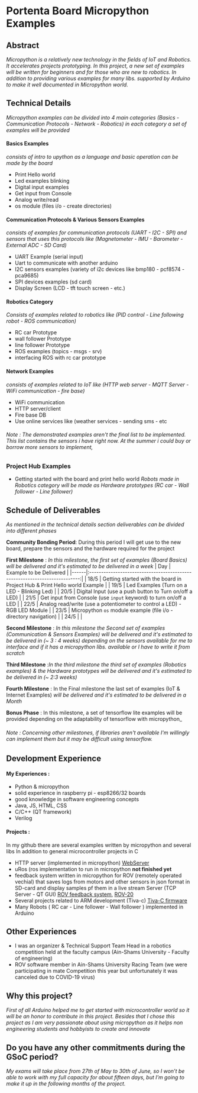 
# Portenta Board Micropython Examples


## Abstract
_Micropython is a relatively new technology in the fields of IoT and Robotics. It accelerates projects prototyping. In this project, a new set of examples will be written for beginners and for those who are new to robotics. In addition to providing various examples for many libs. supported by Arduino to make it well documented in Micropython world._

## Technical Details

_Micropython examples can be divided into 4 main categories (Basics - Communication Protocols - Network - Robotics) in each category a set of examples will be provided_

#### **Basics Examples**
_consists of intro to upython as a language and basic operation can be made by the board_
- Print Hello world
- Led examples blinking 
- Digital input examples
- Get input from Console
- Analog write/read
- os module (files i/o - create directories)

#### Communication Protocols & Various Sensors Examples
_consists of examples for communication protocols (UART - I2C - SPI) and sensors that uses this protocols like (Magnetometer - IMU - Barometer - External ADC - SD Card)_

- UART Example (serial input)
- Uart to communicate with another arduino
- I2C sensors examples (variety of i2c devices like bmp180 - pcf8574 - pca9685)
- SPI devices examples (sd card)
- Display Screen (LCD - tft touch screen - etc.)

#### Robotics Category
_Consists of examples related to robotics like (PID control - Line following robot - ROS communication)_

- RC car Prototype
- wall follower Prototype
- line follower Prototype
- ROS examples (topics - msgs - srv)
- interfacing ROS with rc car prototype

#### Network Examples
_consists of examples related to IoT like (HTTP web server - MQTT Server - WiFi communication - fire base)_

- WiFi communication
- HTTP server/client
- Fire base DB
- Use online services like (weather services - sending sms - etc


###### Note : The demonstrated examples aren't the final list to be implemented. This list contains the sensors i have right now. At the summer i could buy or borrow more sensors to implement,
### Project Hub Examples
- Getting started with the board and print hello world
_Robots made in Robotics category will be made as Hardware prototypes (RC car - Wall follower - Line follower)_

## Schedule of Deliverables

_As mentioned in the technical details section deliverables can be divided into different phases_

**Community Bonding Period**: During this period I will get use to the new board, prepare the sensors and the hardware required for the project

**First Milestone** : _In this milestone, the first set of examples (Board Basics) will be delivered and it's estimated to be delivered in a week_
| Day  |                           Example to be Delivered                          |
|------|:--------------------------------------------------------------------------:|
| 18/5 |  Getting started with the board in Project Hub & Print Hello world Example |
| 19/5 |                Led Examples (Turn on a LED - Blinking Led)                 |
| 20/5 |           Digital Input (use a push button to Turn on/off a LED)           |
| 21/5 |       Get input from Console (use ``input`` keyword) to turn on/off a LED      |
| 22/5 | Analog read/write (use a potentiometer to control a LED) - RGB LED Module  |
| 23/5 |       Micropython ``os`` module example (file i/o - directory navigation)      |
| 24/5 |                                                                            |

**Second Milestone** :  _In this milestone the Second set of examples (Communication & Sensors Examples) will be delivered and it's estimated to be delivered in (~ 3 : 4 weeks) depending on the sensors available for me to interface and if it has a micropython libs. available or I have to write it from scratch_

**Third Milestone** :_In the third milestone the third set of examples (Robotics examples) & the Hardware prototypes will be delivered and  it's estimated to be delivered in (~ 2:3 weeks)_

**Fourth Milestone** : In the Final milestone the last set of examples (IoT & Internet Examples) _will be delivered and  it's estimated to be delivered in a Month_

**Bonus Phase** : In this milestone, a set of tensorflow lite examples will be provided depending on the adaptability of tensorflow with micropython_ 

###### Note : Concerning other milestones, if libraries aren't available I'm willingly can implement them but it may be difficult using tensorflow.

## Development Experience
#### My Experiences : 
-   Python & micropython
-   solid experience in raspberry pi - esp8266/32 boards
-   good knowledge in software engineering concepts
-   Java, JS, HTML, CSS
-   C/C++ (QT framework)
-   Verilog
#### Projects : 
In my github there are several examples written by micropython and several libs In addition to  general microcontroller projects in C 
 -  HTTP server (implemented in micropython) [WebServer](https://github.com/mgtm98/Nodemcu-WebServer)
 - uRos (ros implementation to run in micropython **not finished yet**
 - feedback system written in micropython  for ROV (remotely operated vechial) that saves logs from motors and other sensors in json format in SD-card and display samples pf them in a live stream Server (TCP Server - QT GUI) [ROV feedback system](https://github.com/ASURT-ROV-20/Embdded), [ROV-20](https://github.com/ASURT-ROV-20)
 - Several projects related to ARM development (Tiva-c) [Tiva-C firmware](https://github.com/3rd-year-CSE-20/ARM-TM4C123-Safe-Project/tree/Gemy_Modifications)
 - Many Robots ( RC car - Line follower - Wall follower ) implemented in Arduino 


## Other Experiences

 - I  was an organizer & Technical Support Team Head in a robotics competition held at the faculty campus (Ain-Shams University - Faculty of engineering)
 - ROV software member in Ain-Shams University Racing Team (we were participating in mate Competition this year but unfortunately it was canceled due to COVID-19 virus)



## Why this project?
_First of all Arduino  helped me to get started with microcontroller world so it will be an honor to contribute in this project._
_Besides that I chose this project as I am very passionate about using micropython as it helps non engineering students and hobbyists to create and innovate_

## Do you have any other commitments during the GSoC period?

_My exams will take place from 27th of May to 30th of June, so I won’t be able to work with my full capacity for about fifteen days, but I’m going to make it up in the following months of the project._

